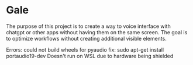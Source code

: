 # Gale

The purpose of this project is to create a way to voice interface with chatgpt or other apps without having them on the same screen. 
The goal is to optimize workflows without creating additional visible elements.

Errors: could not build wheels for pyaudio fix: sudo apt-get install portaudio19-dev
Doesn't run on WSL due to hardware being shielded
